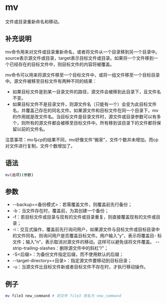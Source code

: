 
mv
===

文件或目录重新命名和移动。

## 补充说明

mv命令用来对文件或目录重新命名，或者将文件从一个目录移到另一个目录中。source表示源文件或目录，target表示目标文件或目录。如果将一个文件移到一个已经存在的目标文件中，则目标文件的内容将被覆盖。

mv命令可以用来将源文件移至一个目标文件中，或将一组文件移至一个目标目录中。源文件被移至目标文件有两种不同的结果：

- 如果目标文件是到某一目录文件的路径，源文件会被移到此目录下，且文件名不变。
- 如果目标文件不是目录文件，则源文件名（只能有一个）会变为此目标文件名，并覆盖己存在的同名文件。如果源文件和目标文件在同一个目录下，mv的作用就是改文件名。当目标文件是目录文件时，源文件或目录参数可以有多个，则所有的源文件都会被移至目标文件中。所有移到该目录下的文件都将保留以前的文件名。

注意事项：mv与cp的结果不同，mv好像文件“搬家”，文件个数并未增加。而cp对文件进行复制，文件个数增加了。

## 语法

```bash
mv(选项)(参数)
```

## 参数

- --backup=<备份模式>：若需覆盖文件，则覆盖前先行备份； 
- -b：当文件存在时，覆盖前，为其创建一个备份； 
- -f：若目标文件或目录与现有的文件或目录重复，则直接覆盖现有的文件或目录； 
- -i：交互式操作，覆盖前先行询问用户，如果源文件与目标文件或目标目录中的文件同名，则询问用户是否覆盖目标文件。用户输入”y”，表示将覆盖目- 标文件；输入”n”，表示取消对源文件的移动。这样可以避免误将文件覆盖。 --strip-trailing-slashes：删除源文件中的斜杠“/”； 
- -S<后缀>：为备份文件指定后缀，而不使用默认的后缀； 
- --target-directory=<目录>：指定源文件要移动到目标目录； 
- -u：当源文件比目标文件新或者目标文件不存在时，才执行移动操作。

## 例子

```bash 
mv file3 new_command # 将文件 file3 改名为 new_command
```
